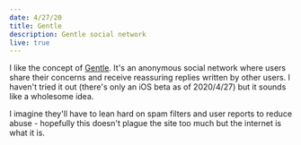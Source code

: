 ```yaml
---
date: 4/27/20
title: Gentle
description: Gentle social network
live: true
---
```


I like the concept of [Gentle](https://gentle.app).
It's an anonymous social network where users share their concerns and receive reassuring replies written by other users.
I haven't tried it out (there's only an iOS beta as of 2020/4/27) but it sounds like a wholesome idea.

I imagine they'll have to lean hard on spam filters and user reports to reduce abuse - hopefully this doesn't plague the site too much but the internet is what it is.
